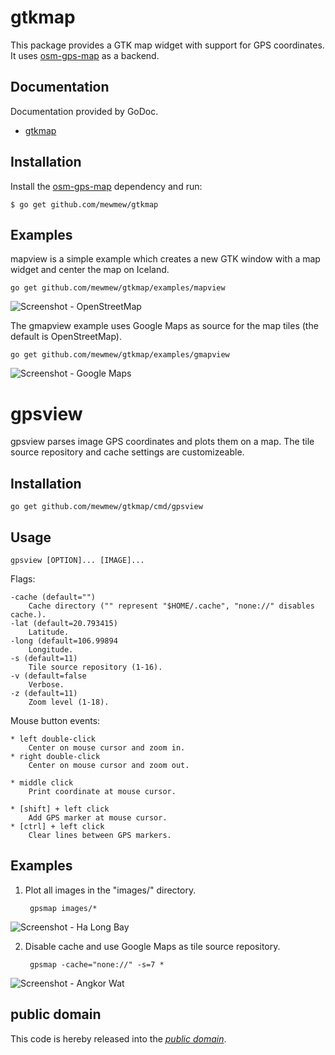 gtkmap
======

This package provides a GTK map widget with support for GPS coordinates. It uses
[osm-gps-map][] as a backend.

[osm-gps-map]: http://nzjrs.github.com/osm-gps-map/

Documentation
-------------

Documentation provided by GoDoc.

   - [gtkmap][]

[gtkmap]: http://godoc.org/github.com/mewmew/gtkmap

Installation
------------

Install the [osm-gps-map] dependency and run:

	$ go get github.com/mewmew/gtkmap

Examples
--------

mapview is a simple example which creates a new GTK window with a map widget and
center the map on Iceland.

	go get github.com/mewmew/gtkmap/examples/mapview

![Screenshot - OpenStreetMap](https://github.com/mewmew/gtkmap/blob/master/examples/mapview/mapview.png?raw=true)

The gmapview example uses Google Maps as source for the map tiles (the default
is OpenStreetMap).

	go get github.com/mewmew/gtkmap/examples/gmapview

![Screenshot - Google Maps](https://github.com/mewmew/gtkmap/blob/master/examples/gmapview/gmapview.png?raw=true)

gpsview
=======

gpsview parses image GPS coordinates and plots them on a map. The tile source
repository and cache settings are customizeable.

Installation
------------

	go get github.com/mewmew/gtkmap/cmd/gpsview

Usage
-----

	gpsview [OPTION]... [IMAGE]...

Flags:

	-cache (default="")
		Cache directory ("" represent "$HOME/.cache", "none://" disables cache.).
	-lat (default=20.793415)
		Latitude.
	-long (default=106.99894
		Longitude.
	-s (default=11)
		Tile source repository (1-16).
	-v (default=false
		Verbose.
	-z (default=11)
		Zoom level (1-18).

Mouse button events:

	* left double-click
		Center on mouse cursor and zoom in.
	* right double-click
		Center on mouse cursor and zoom out.

	* middle click
		Print coordinate at mouse cursor.

	* [shift] + left click
		Add GPS marker at mouse cursor.
	* [ctrl] + left click
		Clear lines between GPS markers.


Examples
--------

1. Plot all images in the "images/" directory.

		gpsmap images/*

![Screenshot - Ha Long Bay](https://github.com/mewmew/gtkmap/blob/master/cmd/gpsview/gpsview1.png?raw=true)

2. Disable cache and use Google Maps as tile source repository.

		gpsmap -cache="none://" -s=7 *

![Screenshot - Angkor Wat](https://github.com/mewmew/gtkmap/blob/master/cmd/gpsview/gpsview2.png?raw=true)

public domain
-------------

This code is hereby released into the *[public domain][]*.

[public domain]: https://creativecommons.org/publicdomain/zero/1.0/
